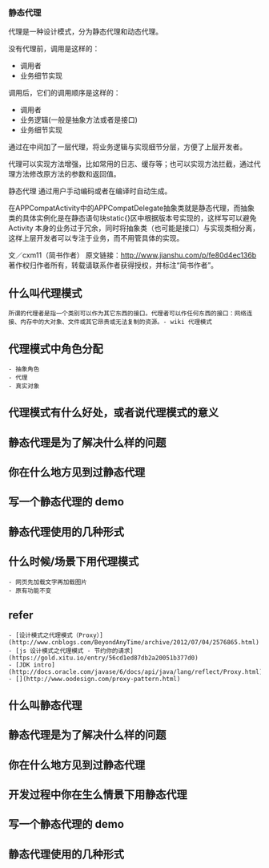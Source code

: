### 静态代理

代理是一种设计模式，分为静态代理和动态代理。

没有代理前，调用是这样的：

* 调用者
* 业务细节实现

调用后，它们的调用顺序是这样的：

* 调用者
* 业务逻辑(一般是抽象方法或者是接口)
* 业务细节实现

通过在中间加了一层代理，将业务逻辑与实现细节分层，方便了上层开发者。

代理可以实现方法增强，比如常用的日志、缓存等；也可以实现方法拦截，通过代理方法修改原方法的参数和返回值。

静态代理
通过用户手动编码或者在编译时自动生成。

在APPCompatActivity中的APPCompatDelegate抽象类就是静态代理，而抽象类的具体实例化是在静态语句块static{}区中根据版本号实现的，这样写可以避免 Activity 本身的业务过于冗余，同时将抽象类（也可能是接口）与实现类相分离，这样上层开发者可以专注于业务，而不用管具体的实现。

文／cxm11（简书作者）
原文链接：http://www.jianshu.com/p/fe80d4ec136b
著作权归作者所有，转载请联系作者获得授权，并标注“简书作者”。



## 什么叫代理模式
	
	所谓的代理者是指一个类别可以作为其它东西的接口。代理者可以作任何东西的接口：网络连接、内存中的大对象、文件或其它昂贵或无法复制的资源。- wiki 代理模式

## 代理模式中角色分配	
	- 抽象角色
	- 代理
	- 真实对象

## 代理模式有什么好处，或者说代理模式的意义

## 静态代理是为了解决什么样的问题

## 你在什么地方见到过静态代理



## 写一个静态代理的 demo

## 静态代理使用的几种形式

## 什么时候/场景下用代理模式

	- 网页先加载文字再加载图片
	- 原有功能不变


## refer 
	- [设计模式之代理模式（Proxy）](http://www.cnblogs.com/BeyondAnyTime/archive/2012/07/04/2576865.html)
	- [js 设计模式之代理模式 - 节约你的请求](https://gold.xitu.io/entry/56cd1ed87db2a20051b377d0)
	- [JDK intro](http://docs.oracle.com/javase/6/docs/api/java/lang/reflect/Proxy.html)
	- [](http://www.oodesign.com/proxy-pattern.html)























## 什么叫静态代理

## 静态代理是为了解决什么样的问题

## 你在什么地方见到过静态代理

## 开发过程中你在生么情景下用静态代理

## 写一个静态代理的 demo

## 静态代理使用的几种形式








































